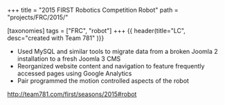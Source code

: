 +++
title = "2015 FIRST Robotics Competition Robot"
path = "projects/FRC/2015/"

[taxonomies]
tags = ["FRC", "robot"]
+++
{{ header(title="LC", desc="created with Team 781" )}}

- Used MySQL and similar tools to migrate data from a broken Joomla 2  installation to a fresh Joomla 3 CMS
- Reorganized website content and navigation to feature frequently accessed pages using Google Analytics
- Pair programmed the motion controlled aspects of the robot

http://team781.com/first/seasons/2015#robot